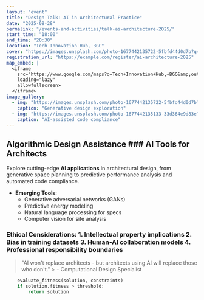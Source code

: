 ```yaml
---
layout: "event"
title: "Design Talk: AI in Architectural Practice"
date: "2025-08-28"
permalink: "/events-and-activities/talk-ai-architecture-2025/"
start_time: "18:00"
end_time: "20:30"
location: "Tech Innovation Hub, BGC"
cover: "https://images.unsplash.com/photo-1677442135722-5fbfd44d0d7b?q=80&w=1738&auto=format&fit=crop&ixlib=rb-4.1.0&ixid=M3wxMjA3fDB8MHxwaG90by1wYWdlfHx8fGVufDB8fHx8fA%3D%3D"
registration_url: "https://example.com/register/ai-architecture-2025"
map_embed: |
  <iframe
    src="https://www.google.com/maps?q=Tech+Innovation+Hub,+BGC&amp;output=embed"
    loading="lazy"
    allowfullscreen>
  </iframe>
image_gallery:
  - img: "https://images.unsplash.com/photo-1677442135722-5fbfd44d0d7b?q=80&w=1738&auto=format&fit=crop&ixlib=rb-4.1.0&ixid=M3wxMjA3fDB8MHxwaG90by1wYWdlfHx8fGVufDB8fHx8fA%3D%3D"
    caption: "Generative design exploration"
  - img: "https://images.unsplash.com/photo-1677442135133-33d364e9d83e?q=80&w=1740&auto=format&fit=crop&ixlib=rb-4.1.0&ixid=M3wxMjA3fDB8MHxwaG90by1wYWdlfHx8fGVufDB8fHx8fA%3D%3D"
    caption: "AI-assisted code compliance"
---
```


## Algorithmic Design Assistance ### AI Tools for Architects
Explore cutting-edge **AI applications** in architectural design, from generative space planning to predictive performance analysis and automated code compliance.
- **Emerging Tools**:
  - Generative adversarial networks (GANs)
  - Predictive energy modeling
  - Natural language processing for specs
  - Computer vision for site analysis

### Ethical Considerations: 1. Intellectual property implications 2. Bias in training datasets 3. Human-AI collaboration models 4. Professional responsibility boundaries
> "AI won't replace architects - but architects using AI will replace those who don't."   > - Computational Design Specialist
```python # Generative design algorithm for solution in genetic_algorithm(population_size=100, generations=50):
    evaluate_fitness(solution, constraints)
    if solution.fitness > threshold:
        return solution
```